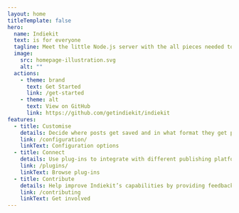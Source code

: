 ```yaml
---
layout: home
titleTemplate: false
hero:
  name: Indiekit
  text: is for everyone
  tagline: Meet the little Node.js server with the all pieces needed to own your content and share it with the wider independent web.
  image:
    src: homepage-illustration.svg
    alt: ""
  actions:
    - theme: brand
      text: Get Started
      link: /get-started
    - theme: alt
      text: View on GitHub
      link: https://github.com/getindiekit/indiekit
features:
  - title: Customise
    details: Decide where posts get saved and in what format they get published. Customise the web interface to your language.
    link: /configuration/
    linkText: Configuration options
  - title: Connect
    details: Use plug-ins to integrate with different publishing platforms and syndicate content to third-party networks.
    link: /plugins/
    linkText: Browse plug-ins
  - title: Contribute
    details: Help improve Indiekit’s capabilities by providing feedback, developing plug-ins or adding a new localisation.
    link: /contributing
    linkText: Get involved
---
```


